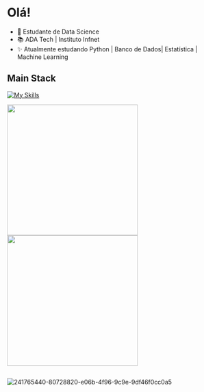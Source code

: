 # Olá!

- 🤖 Estudante de Data Science 
- 📚 ADA Tech | Instituto Infnet
- ✨ Atualmente estudando Python | Banco de Dados| Estatística | Machine Learning

## Main Stack
[![My Skills](https://skillicons.dev/icons?i=py,mysql,git,github&theme=dark)](https://skillicons.dev)

<a href="https://github.com/LuizFelipeSilveira/github-readme-stats">
  <img height=305 align="center" src="https://github-readme-stats.vercel.app/api?username=LuizFelipeSilveira&theme=nightowl" />
</a>
<a href="https://github.com/LuizFelipeSilveira/convoychat">
  <img height=305 align="center" src="https://github-readme-stats.vercel.app/api/top-langs?username=LuizFelipeSilveira&layout=donut-vertical&langs_count=8&card_width=320&theme=nightowl" />
</a> 

##

![241765440-80728820-e06b-4f96-9c9e-9df46f0cc0a5](https://github.com/user-attachments/assets/74ec2878-2a67-4702-8148-3b71c0c952e7)
